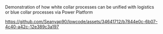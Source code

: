 Demonstration of how white collar processes can be unified with logistics or blue collar processes via Power Platform


https://github.com/Seanyap90/lowcode/assets/34641712/b7844e0c-6b07-4c40-a42c-12e389c3a197



